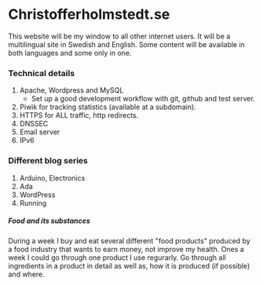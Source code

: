 Christofferholmstedt.se
=======================
This website will be my window to all other internet users. It will be a
multilingual site in Swedish and English. Some content will be available in
both languages and some only in one.

### Technical details
1) Apache, Wordpress and MySQL
    - Set up a good development workflow with git, github and test server.
2) Piwik for tracking statistics (available at a subdomain).
3) HTTPS for ALL traffic, http redirects.
4) DNSSEC
5) Email server
6) IPv6

### Different blog series
1) Arduino, Electronics
2) Ada
3) WordPress
4) Running

##### Food and its substances
During a week I buy and eat several different "food products" produced by a
food industry that wants to earn money, not improve my health. Ones a week I
could go through one product I use regurarly. Go through all ingredients in a
product in detail as well as, how it is produced (if possible) and where.

